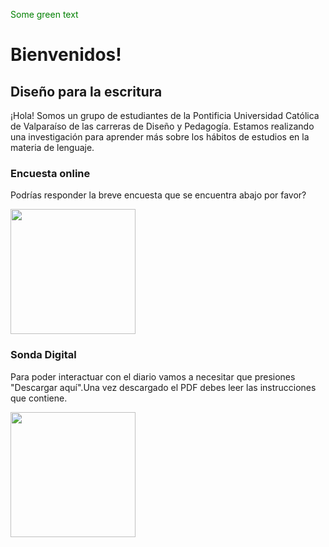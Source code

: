 <span style="color: green"> Some green text </span>

# Bienvenidos!

## Diseño para la escritura

¡Hola! Somos un grupo de estudiantes de la Pontificia Universidad Católica de Valparaíso de las carreras de Diseño y Pedagogía. Estamos realizando una investigación para aprender más sobre los hábitos de estudios en la materia de lenguaje.

### Encuesta online 

Podrías responder la breve encuesta que se encuentra abajo por favor?



[<img align="center" width="200px" src="https://user-images.githubusercontent.com/81307858/113522671-8b3f7680-9570-11eb-828e-43dc2baac9ef.png" />][Website]

[Website]: https://scs4hwkacnb.typeform.com/to/SDqPkxpG



### Sonda Digital

Para poder interactuar con el diario vamos a necesitar que presiones "Descargar aquí".Una vez descargado el PDF debes leer las instrucciones que contiene.

[<img align="center" width="200px" src="https://user-images.githubusercontent.com/81307858/113522634-43205400-9570-11eb-9368-ca2792c873ed.png" />][Descargar]

[Descargar]: https://github.com/Michellemcisaac/Diseno-para-la-escritura/files/6255435/Sonda.interactiva.3.1.pdf


